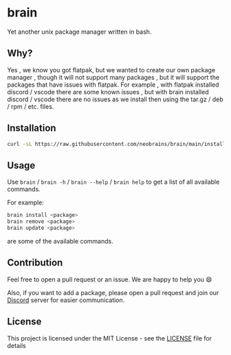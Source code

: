 # brain

Yet another unix package manager written in bash.

## Why?

Yes , we know you got flatpak, but we wanted to create our own package manager , though it will not support many packages , but it will support the packages that have issues with flatpak. For example , with flatpak installed discord / vscode there are some known issues , but with brain installed discord / vscode there are no issues as we install then using the tar.gz / deb / rpm / etc. files.

## Installation

```bash
curl -sL https://raw.githubusercontent.com/neobrains/brain/main/install.sh | bash
```

## Usage

Use `brain` / `brain -h` / `brain --help` / `brain help` to get a list of all available commands.

For example:

```bash
brain install <package>
brain remove <package>
brain update <package>
```

are some of the available commands.

## Contribution

Feel free to open a pull request or an issue. We are happy to help you :smile:

Also, if you want to add a package, please open a pull request and join our [Discord](https://discord.gg/xEEpJvE9py) server for easier communication.

## License

This project is licensed under the MIT License - see the [LICENSE](LICENSE) file for details
